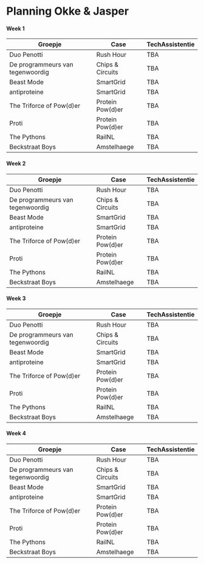 # Planning Okke & Jasper

#### Week 1
| Groepje                          | Case             | TechAssistentie |  
| -------------------------------- | ---------------- | --------------- |
| Duo Penotti                      | Rush Hour        | TBA             | 
| De programmeurs van tegenwoordig | Chips & Circuits | TBA             | 
| Beast Mode                       | SmartGrid        | TBA             |  
| antiproteine                     | SmartGrid        | TBA             | 
| The Triforce of Pow(d)er         | Protein Pow(d)er | TBA             |   
| Proti                            | Protein Pow(d)er | TBA             |
| The Pythons                      | RailNL           | TBA             | 
| Beckstraat Boys                  | Amstelhaege      | TBA             |


#### Week 2
| Groepje                          | Case             | TechAssistentie |  
| -------------------------------- | ---------------- | --------------- |
| Duo Penotti                      | Rush Hour        | TBA             | 
| De programmeurs van tegenwoordig | Chips & Circuits | TBA             | 
| Beast Mode                       | SmartGrid        | TBA             |  
| antiproteine                     | SmartGrid        | TBA             | 
| The Triforce of Pow(d)er         | Protein Pow(d)er | TBA             |   
| Proti                            | Protein Pow(d)er | TBA             |
| The Pythons                      | RailNL           | TBA             | 
| Beckstraat Boys                  | Amstelhaege      | TBA             |


#### Week 3
| Groepje                          | Case             | TechAssistentie |  
| -------------------------------- | ---------------- | --------------- |
| Duo Penotti                      | Rush Hour        | TBA             | 
| De programmeurs van tegenwoordig | Chips & Circuits | TBA             | 
| Beast Mode                       | SmartGrid        | TBA             |  
| antiproteine                     | SmartGrid        | TBA             | 
| The Triforce of Pow(d)er         | Protein Pow(d)er | TBA             |   
| Proti                            | Protein Pow(d)er | TBA             |
| The Pythons                      | RailNL           | TBA             | 
| Beckstraat Boys                  | Amstelhaege      | TBA             |


#### Week 4
| Groepje                          | Case             | TechAssistentie |  
| -------------------------------- | ---------------- | --------------- |
| Duo Penotti                      | Rush Hour        | TBA             | 
| De programmeurs van tegenwoordig | Chips & Circuits | TBA             | 
| Beast Mode                       | SmartGrid        | TBA             |  
| antiproteine                     | SmartGrid        | TBA             | 
| The Triforce of Pow(d)er         | Protein Pow(d)er | TBA             |   
| Proti                            | Protein Pow(d)er | TBA             |
| The Pythons                      | RailNL           | TBA             | 
| Beckstraat Boys                  | Amstelhaege      | TBA             |
